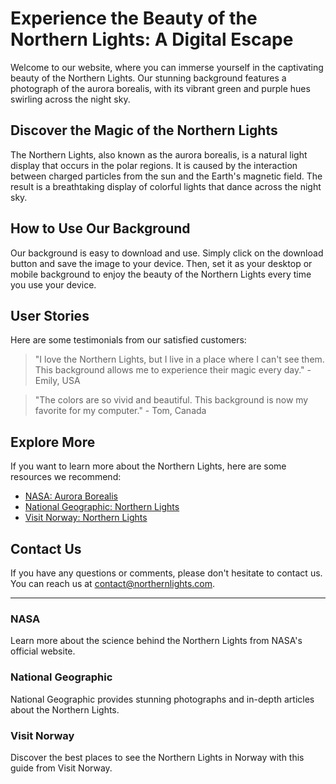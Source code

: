<!--font:Cinzel Decorative-->

# Experience the Beauty of the Northern Lights: A Digital Escape

Welcome to our website, where you can immerse yourself in the captivating beauty of the Northern Lights. Our stunning background features a photograph of the aurora borealis, with its vibrant green and purple hues swirling across the night sky.

## Discover the Magic of the Northern Lights

The Northern Lights, also known as the aurora borealis, is a natural light display that occurs in the polar regions. It is caused by the interaction between charged particles from the sun and the Earth's magnetic field. The result is a breathtaking display of colorful lights that dance across the night sky.

## How to Use Our Background

Our background is easy to download and use. Simply click on the download button and save the image to your device. Then, set it as your desktop or mobile background to enjoy the beauty of the Northern Lights every time you use your device.

## User Stories

Here are some testimonials from our satisfied customers:

> "I love the Northern Lights, but I live in a place where I can't see them. This background allows me to experience their magic every day." - Emily, USA

> "The colors are so vivid and beautiful. This background is now my favorite for my computer." - Tom, Canada

## Explore More

If you want to learn more about the Northern Lights, here are some resources we recommend:

- [NASA: Aurora Borealis](#nasa)
- [National Geographic: Northern Lights](#natgeo)
- [Visit Norway: Northern Lights](#norway)

## Contact Us

If you have any questions or comments, please don't hesitate to contact us. You can reach us at [contact@northernlights.com](mailto:contact@northernlights.com).

---

### NASA

Learn more about the science behind the Northern Lights from NASA's official website.

### National Geographic

National Geographic provides stunning photographs and in-depth articles about the Northern Lights.

### Visit Norway

Discover the best places to see the Northern Lights in Norway with this guide from Visit Norway.

<!--

Write me content for website with wallpaper which alt text is:

"A photograph of the Northern Lights, with the green and purple hues swirling in the night sky."

The name/title of the page should not be 1:1 copy of the alt text but rather a real content of the website which is using this wallpaper.

- Use markdown format 
- Start with heading
- Heading should be short and concise
- The content should look like a real website 
- The website should not be about the wallpaper, wallpaper is just a related background
- Heading should be contain work "wallpaper" or "background"
- Include real sections like references, contact, user stories, etc. use things relevant to the page purpose.
- Feel free to use structure like headings, bullets, numbering, blockquotes, paragraphs, horizontal lines, etc.
- You can use formatting like bold or _italic_
- You can include UTF-8 emojis
- Links should be only #hash anchors (and you can refer to the document itself)
- Do not include images


---


# Discover the Magic of the Northern Lights with Our Wallpaper

Welcome to our website, where you can experience the breathtaking beauty of the Northern Lights from the comfort of your own device. Our wallpaper features a stunning photograph of the aurora borealis, with its mesmerizing green and purple hues swirling in the night sky.

## What are the Northern Lights?

The Northern Lights, also known as the aurora borealis, is a natural light display that occurs in the polar regions. It is caused by the interaction between charged particles from the sun and the Earth's magnetic field. The result is a stunning display of colorful lights that dance across the night sky.

## How to Use Our Wallpaper

Our wallpaper is easy to download and use. Simply click on the download button and save the image to your device. Then, set it as your wallpaper or background to enjoy the beauty of the Northern Lights every time you use your device.

## User Stories

Here are some user stories from our satisfied customers:

> "I love the Northern Lights, but I live in a place where I can't see them. This wallpaper allows me to experience their magic every day." - Emily, USA

> "The colors are so vivid and beautiful. This wallpaper is now my favorite background for my phone." - Tom, Canada

## References

If you want to learn more about the Northern Lights, here are some resources we recommend:

- [NASA: Aurora Borealis](#nasa)
- [National Geographic: Northern Lights](#natgeo)
- [Visit Norway: Northern Lights](#norway)

## Contact Us

If you have any questions or comments about our wallpaper, please don't hesitate to contact us. You can reach us at [contact@northernlights.com](mailto:contact@northernlights.com).

---

### NASA

Learn more about the science behind the Northern Lights from NASA's official website.

### National Geographic

National Geographic provides stunning photographs and in-depth articles about the Northern Lights.

### Visit Norway

Discover the best places to see the Northern Lights in Norway with this guide from Visit Norway.


---


Heading should not include word "wallpaper". The website should not be about the wallpaper itself, wallpaper is just a related background, rewrite whole content.


---


# Experience the Beauty of the Northern Lights: A Digital Escape

Welcome to our website, where you can immerse yourself in the captivating beauty of the Northern Lights. Our stunning background features a photograph of the aurora borealis, with its vibrant green and purple hues swirling across the night sky.

## Discover the Magic of the Northern Lights

The Northern Lights, also known as the aurora borealis, is a natural light display that occurs in the polar regions. It is caused by the interaction between charged particles from the sun and the Earth's magnetic field. The result is a breathtaking display of colorful lights that dance across the night sky.

## How to Use Our Background

Our background is easy to download and use. Simply click on the download button and save the image to your device. Then, set it as your desktop or mobile background to enjoy the beauty of the Northern Lights every time you use your device.

## User Stories

Here are some testimonials from our satisfied customers:

> "I love the Northern Lights, but I live in a place where I can't see them. This background allows me to experience their magic every day." - Emily, USA

> "The colors are so vivid and beautiful. This background is now my favorite for my computer." - Tom, Canada

## Explore More

If you want to learn more about the Northern Lights, here are some resources we recommend:

- [NASA: Aurora Borealis](#nasa)
- [National Geographic: Northern Lights](#natgeo)
- [Visit Norway: Northern Lights](#norway)

## Contact Us

If you have any questions or comments, please don't hesitate to contact us. You can reach us at [contact@northernlights.com](mailto:contact@northernlights.com).

---

### NASA

Learn more about the science behind the Northern Lights from NASA's official website.

### National Geographic

National Geographic provides stunning photographs and in-depth articles about the Northern Lights.

### Visit Norway

Discover the best places to see the Northern Lights in Norway with this guide from Visit Norway.

-->
